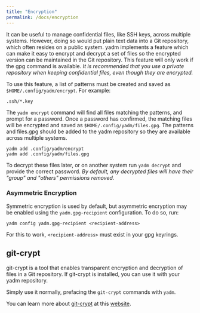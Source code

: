 ```yaml
---
title: "Encryption"
permalink: /docs/encryption
---
```

It can be useful to manage confidential files, like SSH keys, across multiple
systems. However, doing so would put plain text data into a Git repository,
which often resides on a public system. yadm implements a feature which can
make it easy to encrypt and decrypt a set of files so the encrypted version can
be maintained in the Git repository. This feature will only work if the gpg
command is available.
_It is recommended that you use a private repository when keeping confidential
files, even though they are encrypted._

To use this feature, a list of patterns must be created and saved as
`$HOME/.config/yadm/encrypt`. For example:

    .ssh/*.key

The `yadm encrypt` command will find all files matching the patterns, and
prompt for a password. Once a password has confirmed, the matching files will be
encrypted and saved as `$HOME/.config/yadm/files.gpg`. The patterns and files.gpg
should be added to the yadm repository so they are available across multiple
systems.

    yadm add .config/yadm/encrypt
    yadm add .config/yadm/files.gpg

To decrypt these files later, or on another system run `yadm decrypt` and
provide the correct password.
_By default, any decrypted files will have their "group" and "others"
permissions removed._

### Asymmetric Encryption

Symmetric encryption is used by default, but asymmetric encryption may
be enabled using the `yadm.gpg-recipient` configuration. To do so, run:

    yadm config yadm.gpg-recipient <recipient-address>

For this to work, `<recipient-address>` must exist in your gpg keyrings.

## git-crypt

git-crypt is a tool that enables transparent encryption and decryption of files
in a Git repository. If git-crypt is installed, you can use it with your yadm
repository.

Simply use it normally, prefacing the `git-crypt` commands with `yadm`.

You can learn more about [git-crypt](https://github.com/AGWA/git-crypt) at this
[website](https://www.agwa.name/projects/git-crypt/).
